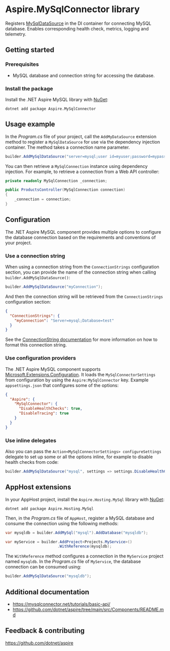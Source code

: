 # Aspire.MySqlConnector library

Registers [MySqlDataSource](https://mysqlconnector.net/api/mysqlconnector/mysqldatasourcetype/) in the DI container for connecting MySQL database. Enables corresponding health check, metrics, logging and telemetry.

## Getting started

### Prerequisites

- MySQL database and connection string for accessing the database.

### Install the package

Install the .NET Aspire MySQL library with [NuGet](https://www.nuget.org):

```dotnetcli
dotnet add package Aspire.MySqlConnector
```

## Usage example

In the _Program.cs_ file of your project, call the `AddMyDataSource` extension method to register a `MySqlDataSource` for use via the dependency injection container. The method takes a connection name parameter.

```csharp
builder.AddMySqlDataSource("server=mysql;user id=myuser;password=mypass");
```

You can then retrieve a `MySqlConnection` instance using dependency injection. For example, to retrieve a connection from a Web API controller:

```csharp
private readonly MySqlConnection _connection;

public ProductsController(MySqlConnection connection)
{
    _connection = connection;
}
```

## Configuration

The .NET Aspire MySQL component provides multiple options to configure the database connection based on the requirements and conventions of your project.

### Use a connection string

When using a connection string from the `ConnectionStrings` configuration section, you can provide the name of the connection string when calling `builder.AddMySqlDataSource()`:

```csharp
builder.AddMySqlDataSource("myConnection");
```

And then the connection string will be retrieved from the `ConnectionStrings` configuration section:

```json
{
  "ConnectionStrings": {
    "myConnection": "Server=mysql;Database=test"
  }
}
```

See the [ConnectionString documentation](https://mysqlconnector.net/connection-options/) for more information on how to format this connection string.

### Use configuration providers

The .NET Aspire MySQL component supports [Microsoft.Extensions.Configuration](https://learn.microsoft.com/dotnet/api/microsoft.extensions.configuration). It loads the `MySqlConnectorSettings` from configuration by using the `Aspire:MySqlConnector` key. Example `appsettings.json` that configures some of the options:

```json
{
  "Aspire": {
    "MySqlConnector": {
      "DisableHealthChecks": true,
      "DisableTracing": true
    }
  }
}
```

### Use inline delegates

Also you can pass the `Action<MySqlConnectorSettings> configureSettings` delegate to set up some or all the options inline, for example to disable health checks from code:

```csharp
builder.AddMySqlDataSource("mysql", settings => settings.DisableHealthChecks = true);
```

## AppHost extensions

In your AppHost project, install the `Aspire.Hosting.MySql` library with [NuGet](https://www.nuget.org):

```dotnetcli
dotnet add package Aspire.Hosting.MySql
```

Then, in the _Program.cs_ file of `AppHost`, register a MySQL database and consume the connection using the following methods:

```csharp
var mysqldb = builder.AddMySql("mysql").AddDatabase("mysqldb");

var myService = builder.AddProject<Projects.MyService>()
                       .WithReference(mysqldb);
```

The `WithReference` method configures a connection in the `MyService` project named `mysqldb`. In the _Program.cs_ file of `MyService`, the database connection can be consumed using:

```csharp
builder.AddMySqlDataSource("mysqldb");
```

## Additional documentation

* https://mysqlconnector.net/tutorials/basic-api/
* https://github.com/dotnet/aspire/tree/main/src/Components/README.md

## Feedback & contributing

https://github.com/dotnet/aspire
